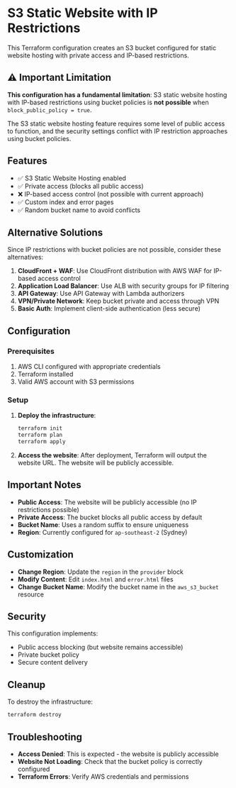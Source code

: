 # S3 Static Website with IP Restrictions

This Terraform configuration creates an S3 bucket configured for static website hosting with private access and IP-based restrictions.

## ⚠️ Important Limitation

**This configuration has a fundamental limitation**: S3 static website hosting with IP-based restrictions using bucket policies is **not possible** when `block_public_policy = true`.

The S3 static website hosting feature requires some level of public access to function, and the security settings conflict with IP restriction approaches using bucket policies.

## Features

- ✅ S3 Static Website Hosting enabled
- ✅ Private access (blocks all public access)
- ❌ IP-based access control (not possible with current approach)
- ✅ Custom index and error pages
- ✅ Random bucket name to avoid conflicts

## Alternative Solutions

Since IP restrictions with bucket policies are not possible, consider these alternatives:

1. **CloudFront + WAF**: Use CloudFront distribution with AWS WAF for IP-based access control
2. **Application Load Balancer**: Use ALB with security groups for IP filtering
3. **API Gateway**: Use API Gateway with Lambda authorizers
4. **VPN/Private Network**: Keep bucket private and access through VPN
5. **Basic Auth**: Implement client-side authentication (less secure)

## Configuration

### Prerequisites

1. AWS CLI configured with appropriate credentials
2. Terraform installed
3. Valid AWS account with S3 permissions

### Setup

1. **Deploy the infrastructure**:

   ```bash
   terraform init
   terraform plan
   terraform apply
   ```

2. **Access the website**:
   After deployment, Terraform will output the website URL. The website will be publicly accessible.

## Important Notes

- **Public Access**: The website will be publicly accessible (no IP restrictions possible)
- **Private Access**: The bucket blocks all public access by default
- **Bucket Name**: Uses a random suffix to ensure uniqueness
- **Region**: Currently configured for `ap-southeast-2` (Sydney)

## Customization

- **Change Region**: Update the `region` in the `provider` block
- **Modify Content**: Edit `index.html` and `error.html` files
- **Change Bucket Name**: Modify the bucket name in the `aws_s3_bucket` resource

## Security

This configuration implements:

- Public access blocking (but website remains accessible)
- Private bucket policy
- Secure content delivery

## Cleanup

To destroy the infrastructure:

```bash
terraform destroy
```

## Troubleshooting

- **Access Denied**: This is expected - the website is publicly accessible
- **Website Not Loading**: Check that the bucket policy is correctly configured
- **Terraform Errors**: Verify AWS credentials and permissions
